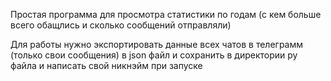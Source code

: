 Простая программа для просмотра статистики по годам (с кем больше всего обащлись и сколько сообщений отправляли)

Для работы нужно экспортировать данные всех чатов в телеграмм (только свои сообщения) в json файл и сохранить в директории py файла и написать свой никнэйм при запуске 
